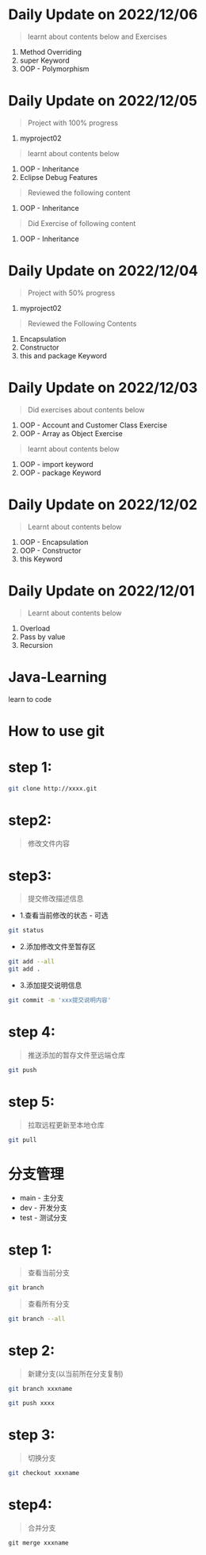 # Daily Update on 2022/12/06
> learnt about contents below and Exercises
1. Method Overriding
1. super Keyword
2. OOP - Polymorphism

# Daily Update on 2022/12/05
> Project with 100% progress
1. myproject02

> learnt about contents below
1. OOP - Inheritance
2. Eclipse Debug Features

> Reviewed the following content
1. OOP - Inheritance

> Did Exercise of following content
1. OOP - Inheritance

# Daily Update on 2022/12/04
> Project with 50% progress
1. myproject02

> Reviewed the Following Contents
1. Encapsulation
2. Constructor
3. this and package Keyword

# Daily Update on 2022/12/03
> Did exercises about contents below
1. OOP - Account and Customer Class Exercise
2. OOP - Array as Object Exercise

> learnt about contents below
1. OOP - import keyword
2. OOP - package Keyword

# Daily Update on 2022/12/02
> Learnt about contents below
1. OOP - Encapsulation
2. OOP - Constructor
3. this Keyword

# Daily Update on 2022/12/01 
> Learnt about contents below
1. Overload
2. Pass by value
3. Recursion


# Java-Learning
learn to code

# How to use git

# step 1:
``` bash
git clone http://xxxx.git
```

# step2:
> 修改文件内容

# step3:
> 提交修改描述信息
* 1.查看当前修改的状态 - 可选
``` bash
git status
```
* 2.添加修改文件至暂存区
``` bash
git add --all
git add .
```
* 3.添加提交说明信息
``` bash
git commit -m 'xxx提交说明内容'
```

# step 4:
> 推送添加的暂存文件至远端仓库
``` bash
git push
```

# step 5:
> 拉取远程更新至本地仓库
``` bash
git pull
```

# 分支管理
* main - 主分支
* dev - 开发分支
* test - 测试分支

# step 1:
> 查看当前分支
``` bash
git branch
```
> 查看所有分支
``` bash
git branch --all
```

# step 2:
> 新建分支(以当前所在分支复制)
``` bash
git branch xxxname

git push xxxx
```


# step 3:
> 切换分支
``` bash
git checkout xxxname
```

# step4:
> 合并分支
```
git merge xxxname
```

